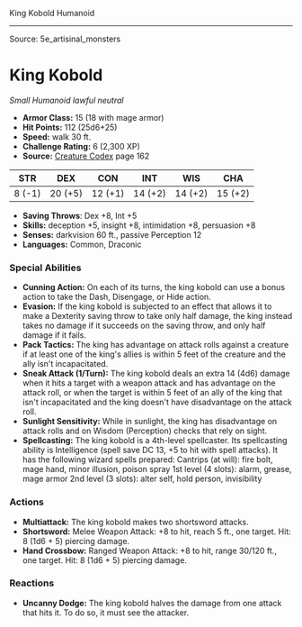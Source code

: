 <MonsterName/>King Kobold</MonsterName>
<CreatureType/>Humanoid</CreatureType>



---

Source: 5e_artisinal_monsters

# King Kobold

*Small* *Humanoid* *lawful neutral*

- **Armor Class:** 15 (18 with mage armor)
- **Hit Points:** 112 (25d6+25)
- **Speed:** walk 30 ft.
- **Challenge Rating:** 6 (2,300 XP)
- **Source:** [Creature Codex](https://koboldpress.com/kpstore/product/creature-codex-for-5th-edition-dnd) page 162

| STR | DEX | CON | INT | WIS | CHA |
| --- | --- | --- | --- | --- | --- |
| 8 (-1) | 20 (+5) | 12 (+1) | 14 (+2) | 14 (+2) | 15 (+2) |

- **Saving Throws**: Dex +8, Int +5
- **Skills:** deception +5, insight +8, intimidation +8, persuasion +8
- **Senses:** darkvision 60 ft., passive Perception 12
- **Languages:** Common, Draconic

### Special Abilities

- **Cunning Action:** On each of its turns, the king kobold can use a bonus action to take the Dash, Disengage, or Hide action.
- **Evasion:** If the king kobold is subjected to an effect that allows it to make a Dexterity saving throw to take only half damage, the king instead takes no damage if it succeeds on the saving throw, and only half damage if it fails.
- **Pack Tactics:** The king has advantage on attack rolls against a creature if at least one of the king's allies is within 5 feet of the creature and the ally isn't incapacitated.
- **Sneak Attack (1/Turn):** The king kobold deals an extra 14 (4d6) damage when it hits a target with a weapon attack and has advantage on the attack roll, or when the target is within 5 feet of an ally of the king that isn't incapacitated and the king doesn't have disadvantage on the attack roll.
- **Sunlight Sensitivity:** While in sunlight, the king has disadvantage on attack rolls and on Wisdom (Perception) checks that rely on sight.
- **Spellcasting:** The king kobold is a 4th-level spellcaster. Its spellcasting ability is Intelligence (spell save DC 13, +5 to hit with spell attacks). It has the following wizard spells prepared: 
Cantrips (at will): fire bolt, mage hand, minor illusion, poison spray
1st level (4 slots): alarm, grease, mage armor
2nd level (3 slots): alter self, hold person, invisibility

### Actions

- **Multiattack:** The king kobold makes two shortsword attacks.
- **Shortsword:** Melee Weapon Attack: +8 to hit, reach 5 ft., one target. Hit: 8 (1d6 + 5) piercing damage.
- **Hand Crossbow:** Ranged Weapon Attack: +8 to hit, range 30/120 ft., one target. Hit: 8 (1d6 + 5) piercing damage.

### Reactions

- **Uncanny Dodge:** The king kobold halves the damage from one attack that hits it. To do so, it must see the attacker.




